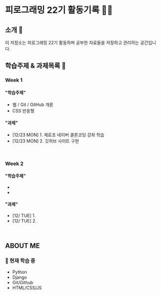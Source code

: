 # 피로그래밍 22기 활동기록 📗🍏

## 소개 🚀
이 저장소는 피로그래밍 22기 활동하며 공부한 자료들을 저장하고 관리하는 공간입니다.
<br>


## 학습주제 & 과제목록 📕
### Week 1
#### "학습주제"
- 웹 / Git / GitHub 개론
- CSS 반응형
#### "과제"
- [12/23 MON] 1. 제로초 네이버 클론코딩 강좌 학습
- [12/23 MON] 2. 깃허브 사이트 구현
<br>

### Week 2
#### "학습주제"
- 
- 
#### "과제"
- [12/ TUE] 1. 
- [12/ TUE] 2. 
<br>

## ABOUT ME
### 🌱 현재 학습 중
- Python
- Django
- Git/Github
- HTML/CSS/JS